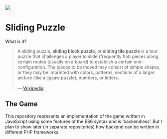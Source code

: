 [![](https://img.shields.io/npm/dt/sliding-puzzle.svg)](https://www.npmjs.com/package/sliding-puzzle)

# Sliding Puzzle
What is it?

> A sliding puzzle, **sliding block puzzle**, or **sliding tile puzzle** is a tour puzzle that challenges a player to slide (frequently flat) pieces along certain routes (usually on a board) to establish a certain end-configuration. The pieces to be moved may consist of simple shapes, or they may be imprinted with colors, patterns, sections of a larger picture (like a jigsaw puzzle), numbers, or letters.<br><br>— [Wikipedia](https://en.wikipedia.org/wiki/Sliding_puzzle)

## The Game
This repository represents an implementation of the game written in JavaScript using some features of the ES6 syntax and is ‘backendless’. But I plan to show later (in separate repositories) how backend can be written in different PHP frameworks.